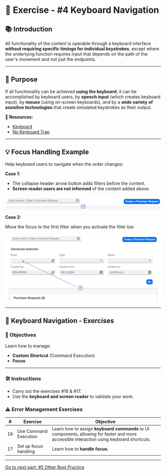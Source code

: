 # 📝 Exercise - #4 Keyboard Navigation

## 📚 Introduction

All functionality of the content is operable through a keyboard interface **without requiring specific timings for individual keystrokes**, except where the underlying function requires input that depends on the path of the user's movement and not just the endpoints.

---

## 🎯 Purpose

If all functionality can be achieved **using the keyboard**, it can be accomplished by keyboard users, by **speech input** (which creates keyboard input), by **mouse** (using on-screen keyboards), and by a **wide variety of assistive technologies** that create simulated keystrokes as their output.

🔗 **Resources:**
- [Keyboard](https://www.w3.org/WAI/WCAG21/Techniques/general/G202)
- [No Keyboard Trap](https://www.w3.org/WAI/WCAG21/Techniques/general/G21)

---

## 💡 Focus Handling Example

Help keyboard users to navigate when the order changes:

**Case 1:**

- The collapse header arrow button adds filters before the content.
- **Screen reader users are not informed** of the content added above.

![Focus Handling Example 1](./images/keyboard_navigation_focus.png)


**Case 2:**

Move the focus to the first filter when you activate the filter bar.

![Focus Handling Example 2](./images/focus_handling_example.png)

---

## 📝 Keyboard Navigation - Exercises

### 🎯 Objectives

Learn how to manage:

- **Custom Shortcut** (Command Execution)
- **Focus**

---

### 🛠️ Instructions

- Carry out the exercises #16 & #17.
- Use the **keyboard and screen reader** to validate your work.



### ⚠️ Error Management Exercises
| # | Exercise | Objective |
|---|----------|-----------|
| 16 | Use Command Execution | Learn how to assign **keyboard commands** to UI components, allowing for faster and more accessible interaction using keyboard shortcuts. |
| 17 | Set up focus handling | Learn how to **handle focus**. |

---

[Go to next part: #5 Other Best Practice](other_best_practices.md)